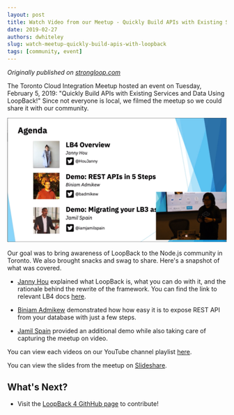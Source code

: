 ```yaml
---
layout: post
title: Watch Video from our Meetup - Quickly Build APIs with Existing Services and Data Using LoopBack!
date: 2019-02-27
authors: dwhiteley
slug: watch-meetup-quickly-build-apis-with-loopback
tags: [community, event] 
---
```


_Originally published on [strongloop.com](https://strongloop.com)_

The Toronto Cloud Integration Meetup hosted an event on Tuesday, February 5, 2019: "Quickly Build APIs with Existing Services and Data Using LoopBack!" Since not everyone is local, we filmed the meetup so we could share it with our community.

<!--truncate-->

![Meetup - Quickly Build APIs with Existing Services and Data Using LoopBack!](./images/meetup-feb-5-video-still.png)

Our goal was to bring awareness of LoopBack to the Node.js community in Toronto. We also brought snacks and swag to share. Here's a snapshot of what was covered.

- [Janny Hou](https://twitter.com/houjanny) explained what LoopBack is, what you can do with it, and the rationale behind the rewrite of the framework. You can find the link to relevant LB4 docs [here](https://loopback.io/doc/en/lb4/).

- [Biniam Admikew](https://twitter.com/badmikew) demonstrated how how easy it is to expose REST API from your database with just a few steps.  

- [Jamil Spain](https://twitter.com/iamjamilspain) provided an additional demo while also taking care of capturing the meetup on video. 

You can view each videos on our YouTube channel playlist [here](https://www.youtube.com/playlist?list=PL2I5I38o2kSCPCIxd8IjzYAMZnxcy3BYo).

You can view the slides from the meetup on [Slideshare](https://www.slideshare.net/DaveWhiteley1/2019-02-05-toronto-cloud-integration-meetup).

## What's Next?

- Visit the [LoopBack 4 GithHub page](https://github.com/strongloop/loopback-next/) to contribute! 
